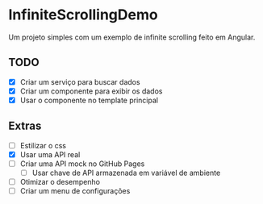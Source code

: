 # InfiniteScrollingDemo

Um projeto simples com um exemplo de infinite scrolling feito em Angular.

## TODO
- [x] Criar um serviço para buscar dados
- [x] Criar um componente para exibir os dados
- [x] Usar o componente no template principal

## Extras
- [ ] Estilizar o css
- [x] Usar uma API real
- [ ] Criar uma API mock no GitHub Pages
  - [ ] Usar chave de API armazenada em variável de ambiente
- [ ] Otimizar o desempenho
- [ ] Criar um menu de configurações
